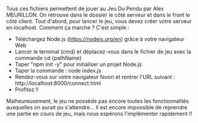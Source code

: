 Tous ces fichiers permettent de jouer au Jeu Du Pendu par Alex MEURILLON. 
On retrouve dans le dossier le côté serveur et dans le front le côté client.
Tout d'abord, pour lancer le jeu, vous devez créer votre serveur en localhost. Comment ça marche ? C'est simple : 

- Téléchargez Node.js (https://nodejs.org/en) grâce à votre navigateur Web
- Lancer le terminal (cmd) et déplacez-vous dans le fichier de jeu avec la commande cd {pathName}
- Taper "npm init -y" pour initialiser un projet Node.js
- Taper la commande : node index.js
- Rendez-vous sur votre navigateur favori et rentrer l'URL suivant : http://localhost:8000/connect.html
- Profitez !!


Malheureusement, le jeu ne possède pas encore toutes les fonctionnalités auxquelles on aurait pu s'attendre...
Il est encore impossible de reprendre une partie en cours de jeu, mais nous espérons l'implémenter rapidement !!